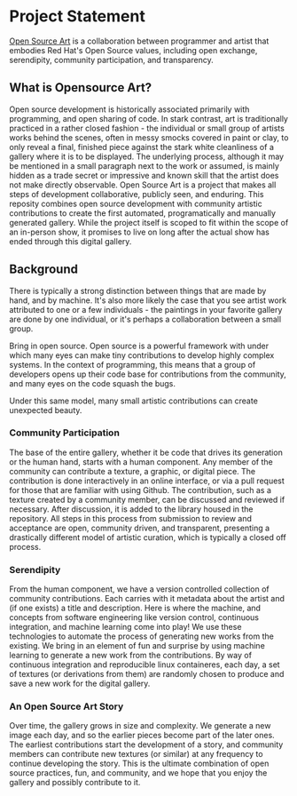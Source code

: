 # Project Statement

[Open Source Art](https://vsoch.github.io/opensource-art) is a collaboration between programmer and artist
that embodies Red Hat's Open Source values, including open exchange, serendipity, community participation, and transparency.


## What is Opensource Art?

Open source development is historically associated primarily with programming, and open sharing of code.
In stark contrast, art is traditionally practiced in a rather closed fashion - the individual or small group of artists
works behind the scenes, often in messy smocks covered in paint or clay, to only reveal a final, finished piece against
the stark white cleanliness of a gallery where it is to be displayed. 
The underlying process, although it may be mentioned in a small paragraph
next to the work or assumed, is mainly hidden as a trade secret or impressive and known skill that the artist does not make
directly observable. Open Source Art is a project that makes all steps of development collaborative, publicly seen,
and enduring. This reposity combines open source development with community artistic contributions to create the first automated, programatically and manually generated gallery. While the project itself is scoped to fit within the scope of an in-person show,
it promises to live on long after the actual show has ended through this digital gallery.

## Background

There is typically a strong distinction between things that are made by hand, and by machine. 
It's also more likely the case that you see artist work attributed to one or a few individuals - the paintings in your favorite
gallery are done by one individual, or it's perhaps a collaboration between a small group.

Bring in open source. Open source is a powerful framework with under which many eyes can make tiny contributions to develop highly
complex systems. In the context of programming, this means that a group of developers opens up their code base for contributions from
the community, and many eyes on the code squash the bugs. 

Under this same model, many small artistic contributions can create unexpected beauty.

### Community Participation

The base of the entire gallery, whether it be code that drives its generation or the human hand, starts with a human component. 
Any member of the community can contribute a texture, a graphic, or digital piece. The contribution is done interactively
in an online interface, or via a pull request for those that are familiar with using Github. The contribution, such as a texture
created by a community member, can be discussed and reviewed if necessary. After discussion, it is added to the library housed in the repository. All steps in this process from submission to review and acceptance are open, community driven, and transparent,
presenting a drastically different model of artistic curation, which is typically a closed off process.

### Serendipity

From the human component, we have a version controlled collection of community contributions. Each carries with it metadata about the artist and (if one exists) a title and description. Here is where the machine, and concepts from software engineering like version control, continuous integration, and machine learning come into play! We use these technologies to automate the process of generating new works from the existing. We bring in an element of fun and surprise by using machine learning to generate a new work from the contributions.
By way of continuous integration and reproducible linux containeres, each day, a set of textures (or derivations from them) are randomly chosen to produce and save a new work for the digital gallery.

### An Open Source Art Story

Over time, the gallery grows in size and complexity. We generate a new image each day, and so the earlier pieces become part of the later ones. The earliest contributions start the development of a story, and community members can contribute new textures (or similar) at any frequency to continue developing the story. This is the ultimate combination of open source practices, fun, and community, and we hope that you enjoy the gallery and possibly contribute to it.
